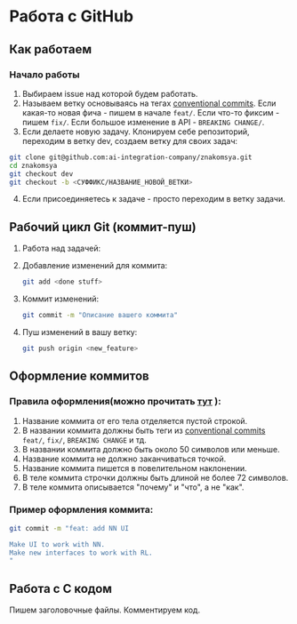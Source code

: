 # Работа с GitHub

## Как работаем

### Начало работы

1. Выбираем issue над которой будем работать.
2. Называем ветку основываясь на тегах [conventional commits](https://www.conventionalcommits.org/en/v1.0.0/). Если какая-то новая фича - пишем в начале `feat/`. Если что-то фиксим - пишем `fix/`. Если большое изменение в API - `BREAKING CHANGE/`.
3. Если делаете новую задачу. Клонируем себе репозиторий, переходим в ветку dev, создаем ветку для своих задач:
```bash
git clone git@github.com:ai-integration-company/znakomsya.git
cd znakomsya
git checkout dev
git checkout -b <СУФФИКС/НАЗВАНИЕ_НОВОЙ_ВЕТКИ>
```
4. Если присоединяетесь к задаче - просто переходим в ветку задачи.
## Рабочий цикл Git (коммит-пуш)

1. Работа над задачей:
2. Добавление изменений для коммита:
    ```bash
    git add <done stuff>
    ```
3. Коммит изменений:
    ```bash
    git commit -m "Описание вашего коммита"
    ```

4. Пуш изменений в вашу ветку:
    ```bash
    git push origin <new_feature>
    ```

## Оформление коммитов

### Правила оформления(можно прочитать [тут](https://www.conventionalcommits.org/en/v1.0.0/) ):

1. Название коммита от его тела отделяется пустой строкой.
2. В названии коммита должны быть теги из [conventional commits](https://www.conventionalcommits.org/en/v1.0.0/) `feat/`, `fix/`, `BREAKING CHANGE` и тд.
3. В названии коммита должно быть около 50 символов или меньше.
5. Название коммита не должно заканчиваться точкой.
6. Название коммита пишется в повелительном наклонении.
7. В теле коммита строчки должны быть длиной не более 72 символов.
8. В теле коммита описывается "почему" и "что", а не "как".

### Пример оформления коммита:

```bash
git commit -m "feat: add NN UI

Make UI to work with NN.
Make new interfaces to work with RL.
"
```
## Работа с C кодом 
Пишем заголовочные файлы. Комментируем код.


